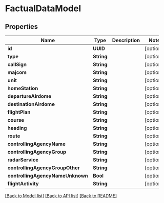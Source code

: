 # FactualDataModel

## Properties
Name | Type | Description | Notes
------------ | ------------- | ------------- | -------------
**id** | **UUID** |  | [optional] 
**type** | **String** |  | [optional] 
**callSign** | **String** |  | [optional] 
**majcom** | **String** |  | [optional] 
**unit** | **String** |  | [optional] 
**homeStation** | **String** |  | [optional] 
**departureAirdome** | **String** |  | [optional] 
**destinationAirdome** | **String** |  | [optional] 
**flightPlan** | **String** |  | [optional] 
**course** | **String** |  | [optional] 
**heading** | **String** |  | [optional] 
**route** | **String** |  | [optional] 
**controllingAgencyName** | **String** |  | [optional] 
**controllingAgencyGroup** | **String** |  | [optional] 
**radarService** | **String** |  | [optional] 
**controllingAgencyGroupOther** | **String** |  | [optional] 
**controllingAgencyNameUnknown** | **Bool** |  | [optional] 
**flightActivity** | **String** |  | [optional] 

[[Back to Model list]](../README.md#documentation-for-models) [[Back to API list]](../README.md#documentation-for-api-endpoints) [[Back to README]](../README.md)



